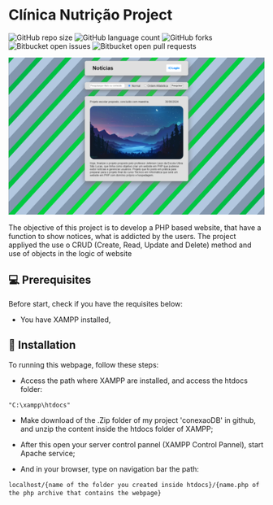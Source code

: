 # Clínica Nutrição Project
![GitHub repo size](https://img.shields.io/github/repo-size/KauaValim/conexaodb?style=for-the-badge)
![GitHub language count](https://img.shields.io/github/languages/count/KauaValim/conexaodb?style=for-the-badge)
![GitHub forks](https://img.shields.io/github/forks/KauaValim/conexaodb?style=for-the-badge)
![Bitbucket open issues](https://img.shields.io/bitbucket/issues/KauaValim/conexaodb?style=for-the-badge)
![Bitbucket open pull requests](https://img.shields.io/bitbucket/pr-raw/KauaValim/conexaodb?style=for-the-badge)

<img src="HomePage.png" alt="Website Image">

<p>The objective of this project is to develop a PHP based website, that have a function to show notices, what is addicted by the users. The project appliyed the use o CRUD (Create, Read, Update and Delete) method and use of objects in the logic of website</p>

## 💻 Prerequisites

Before start, check if you have the requisites below:

- You have XAMPP installed,

## 🚀 Installation

To running this webpage, follow these steps:

- Access the path where XAMPP are installed, and access the htdocs folder:

```
"C:\xampp\htdocs"
```

- Make download of the .Zip folder of my project 'conexaoDB' in github, and unzip the content inside the htdocs folder of XAMPP;

- After this open your server control pannel (XAMPP Control Pannel), start Apache service;

- And in your browser, type on navigation bar the path:

```
localhost/{name of the folder you created inside htdocs}/{name.php of the php archive that contains the webpage}
```
